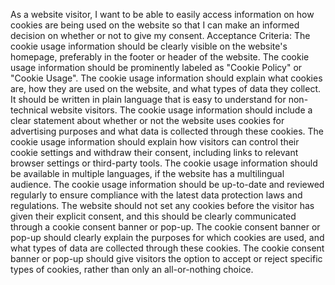 As a website visitor, I want to be able to easily access information on how cookies are being used on the website so that I can make an informed decision on whether or not to give my consent.
Acceptance Criteria:
    The cookie usage information should be clearly visible on the website's homepage, preferably in the footer or header of the website.
    The cookie usage information should be prominently labeled as "Cookie Policy" or "Cookie Usage".
    The cookie usage information should explain what cookies are, how they are used on the website, and what types of data they collect. It should be written in plain language that is easy to understand for non-technical website visitors.
    The cookie usage information should include a clear statement about whether or not the website uses cookies for advertising purposes and what data is collected through these cookies.
    The cookie usage information should explain how visitors can control their cookie settings and withdraw their consent, including links to relevant browser settings or third-party tools.
    The cookie usage information should be available in multiple languages, if the website has a multilingual audience.
    The cookie usage information should be up-to-date and reviewed regularly to ensure compliance with the latest data protection laws and regulations.
    The website should not set any cookies before the visitor has given their explicit consent, and this should be clearly communicated through a cookie consent banner or pop-up.
    The cookie consent banner or pop-up should clearly explain the purposes for which cookies are used, and what types of data are collected through these cookies.
    The cookie consent banner or pop-up should give visitors the option to accept or reject specific types of cookies, rather than only an all-or-nothing choice.
